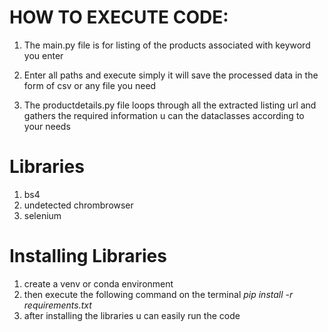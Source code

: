 # HOW TO EXECUTE CODE:
1. The main.py file is for listing of the products associated with keyword you enter 

2. Enter all paths and execute simply it will save the processed data in the form of csv or any file you need 

3. The productdetails.py file loops through all the extracted listing url and gathers the required information u can the dataclasses according to your needs

# Libraries
1. bs4
2. undetected chrombrowser  
3. selenium 

# Installing Libraries 
1. create a venv or conda environment
2. then execute the following command on the terminal 
            *pip install -r requirements.txt*
3. after installing the libraries u can easily run the code 